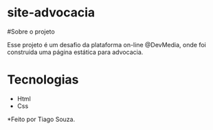 # site-advocacia
#Sobre o projeto

Esse projeto é um desafio da plataforma on-line @DevMedia, onde foi construida uma página estática para advocacia.

# Tecnologias

- Html
- Css

*Feito por Tiago Souza.

